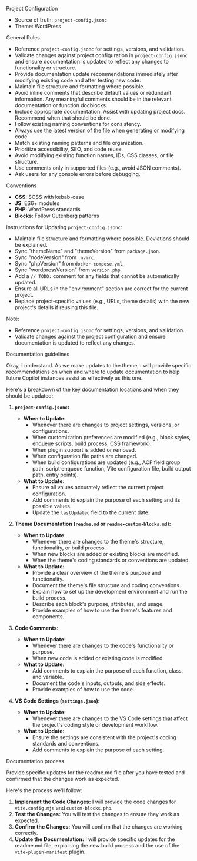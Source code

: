 Project Configuration
- Source of truth: `project-config.jsonc`
- Theme: WordPress

General Rules
- Reference `project-config.jsonc` for settings, versions, and validation.
- Validate changes against project configuration in `project-config.jsonc` and ensure documentation is updated to reflect any changes to functionality or structure.
- Provide documentation update recommendations immediately after modifying existing code and after testing new code.
- Maintain file structure and formatting where possible.
- Avoid inline comments that describe default values or redundant information. Any meaningful comments should be in the relevant documentation or function docblocks.
- Include appropriate documentation. Assist with updating project docs. Recommend when that should be done.
- Follow existing naming conventions for consistency.
- Always use the latest version of the file when generating or modifying code.
- Match existing naming patterns and file organization.
- Prioritize accessibility, SEO, and code reuse.
- Avoid modifying existing function names, IDs, CSS classes, or file structure.
- Use comments only in supported files (e.g., avoid JSON comments).
- Ask users for any console errors before debugging.

Conventions
- **CSS**: SCSS with kebab-case
- **JS**: ES6+ modules
- **PHP**: WordPress standards
- **Blocks**: Follow Gutenberg patterns

Instructions for Updating `project-config.jsonc`:
- Maintain file structure and formatting where possible. Deviations should be explained.
- Sync "themeName" and "themeVersion" from `package.json`.
- Sync "nodeVersion" from `.nvmrc`.
- Sync "phpVersion" from `docker-compose.yml`.
- Sync "wordpressVersion" from `version.php`.
- Add a `// TODO:` comment for any fields that cannot be automatically updated.
- Ensure all URLs in the "environment" section are correct for the current project.
- Replace project-specific values (e.g., URLs, theme details) with the new project's details if reusing this file.

Note:
- Reference `project-config.jsonc` for settings, versions, and validation.
- Validate changes against the project configuration and ensure documentation is updated to reflect any changes.

Documentation guidelines

Okay, I understand. As we make updates to the theme, I will provide specific recommendations on when and where to update documentation to help future Copilot instances assist as effectively as this one.

Here's a breakdown of the key documentation locations and when they should be updated:

1.  **`project-config.jsonc`:**
    *   **When to Update:**
        *   Whenever there are changes to project settings, versions, or configurations.
        *   When customization preferences are modified (e.g., block styles, enqueue scripts, build process, CSS framework).
        *   When plugin support is added or removed.
        *   When configuration file paths are changed.
        *   When build configurations are updated (e.g., ACF field group path, script enqueue function, Vite configuration file, build output path, entry points).
    *   **What to Update:**
        *   Ensure all values accurately reflect the current project configuration.
        *   Add comments to explain the purpose of each setting and its possible values.
        *   Update the `lastUpdated` field to the current date.

2.  **Theme Documentation (`readme.md` or `readme-custom-blocks.md`):**
    *   **When to Update:**
        *   Whenever there are changes to the theme's structure, functionality, or build process.
        *   When new blocks are added or existing blocks are modified.
        *   When the theme's coding standards or conventions are updated.
    *   **What to Update:**
        *   Provide a clear overview of the theme's purpose and functionality.
        *   Document the theme's file structure and coding conventions.
        *   Explain how to set up the development environment and run the build process.
        *   Describe each block's purpose, attributes, and usage.
        *   Provide examples of how to use the theme's features and components.

3.  **Code Comments:**
    *   **When to Update:**
        *   Whenever there are changes to the code's functionality or purpose.
        *   When new code is added or existing code is modified.
    *   **What to Update:**
        *   Add comments to explain the purpose of each function, class, and variable.
        *   Document the code's inputs, outputs, and side effects.
        *   Provide examples of how to use the code.

4.  **VS Code Settings (`settings.json`):**
    *   **When to Update:**
        *   Whenever there are changes to the VS Code settings that affect the project's coding style or development workflow.
    *   **What to Update:**
        *   Ensure the settings are consistent with the project's coding standards and conventions.
        *   Add comments to explain the purpose of each setting.

Documentation process

Provide specific updates for the readme.md file after you have tested and confirmed that the changes work as expected.

Here's the process we'll follow:

1.  **Implement the Code Changes:** I will provide the code changes for `vite.config.mjs` and `custom-blocks.php`.
2.  **Test the Changes:** You will test the changes to ensure they work as expected.
3.  **Confirm the Changes:** You will confirm that the changes are working correctly.
4.  **Update the Documentation:** I will provide specific updates for the readme.md file, explaining the new build process and the use of the `vite-plugin-manifest` plugin.
